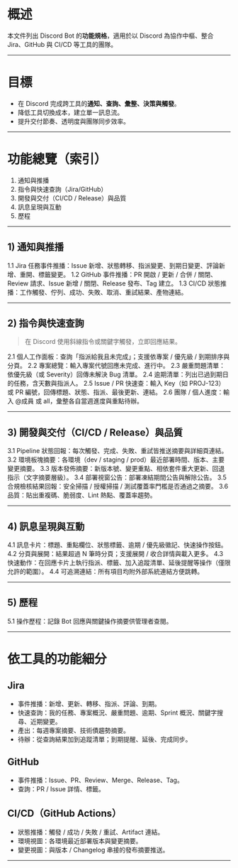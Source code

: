 # 概述

本文件列出 Discord Bot 的**功能規格**，適用於以 Discord 為協作中樞、整合 Jira、GitHub 與 CI/CD 等工具的團隊。

---

# 目標

* 在 Discord 完成跨工具的**通知、查詢、彙整、決策與觸發**。
* 降低工具切換成本，建立單一訊息流。
* 提升交付節奏、透明度與團隊同步效率。

---  

# 功能總覽（索引）

1. 通知與推播
2. 指令與快速查詢（Jira/GitHub）
3. 開發與交付（CI/CD / Release）與品質
4. 訊息呈現與互動
5. 歷程

---

## 1) 通知與推播

1.1 Jira 任務事件推播：Issue 新增、狀態轉移、指派變更、到期日變更、評論新增、重開、標籤變更。
1.2 GitHub 事件推播：PR 開啟 / 更新 / 合併 / 關閉、Review 請求、Issue 新增 / 關閉、Release 發布、Tag 建立。
1.3 CI/CD 狀態推播：工作觸發、佇列、成功、失敗、取消、重試結果、產物連結。

---

## 2) 指令與快速查詢

> 在 Discord 使用斜線指令或關鍵字觸發，立即回應結果。

2.1 個人工作面板：查詢「指派給我且未完成」；支援依專案 / 優先級 / 到期排序與分頁。
2.2 專案總覽：輸入專案代號回應未完成、進行中。
2.3 嚴重問題清單：依優先級（或 Severity）回傳未解決 Bug 清單。
2.4 逾期清單：列出已過到期日的任務，含天數與指派人。
2.5 Issue / PR 快速查：輸入 Key（如 PROJ-123）或 PR 編號，回傳標題、狀態、指派、最後更新、連結。
2.6 團隊 / 個人進度：輸入 @成員 或 all，彙整各自當週進度與重點待辦。

---

## 3) 開發與交付（CI/CD / Release）與品質

3.1 Pipeline 狀態回報：每次觸發、完成、失敗、重試皆推送摘要與詳細頁連結。
3.2 環境板塊摘要：各環境（dev / staging / prod）最近部署時間、版本、主要變更摘要。
3.3 版本發佈摘要：新版本號、變更重點、相依套件重大更新、回退指示（文字摘要層級）。
3.4 部署視窗公告：部署凍結期間公告與解除公告。
3.5 合規檢核結果回報：安全掃描 / 授權掃描 / 測試覆蓋率門檻是否通過之摘要。
3.6 品質：貼出重複碼、脆弱度、Lint 熱點、覆蓋率趨勢。

---

## 4) 訊息呈現與互動

4.1 訊息卡片：標題、重點欄位、狀態標籤、逾期 / 優先級徽記、快速操作按鈕。
4.2 分頁與展開：結果超過 N 筆時分頁；支援展開 / 收合詳情與載入更多。
4.3 快速動作：在回應卡片上執行指派、標籤、加入追蹤清單、延後提醒等操作（僅限允許的範圍）。
4.4 可追溯連結：所有項目均附外部系統連結方便跳轉。

---

## 5) 歷程

5.1 操作歷程：記錄 Bot 回應與關鍵操作摘要供管理者查閱。

---

# 依工具的功能細分

## Jira

* 事件推播：新增、更新、轉移、指派、評論、到期。
* 快速查詢：我的任務、專案概況、嚴重問題、逾期、Sprint 概況、關鍵字搜尋、近期變更。
* 產出：每週專案摘要、技術債趨勢摘要。
* 待辦：從查詢結果加到追蹤清單；到期提醒、延後、完成同步。

## GitHub

* 事件推播：Issue、PR、Review、Merge、Release、Tag。
* 查詢：PR / Issue 詳情、標籤。

## CI/CD（GitHub Actions）

* 狀態推播：觸發 / 成功 / 失敗 / 重試、Artifact 連結。
* 環境視圖：各環境最近部署版本與變更摘要。
* 變更視圖：與版本 / Changelog 串接的發布摘要推送。

---
